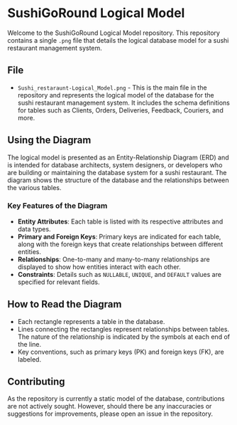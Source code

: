 # SushiGoRound Logical Model

Welcome to the SushiGoRound Logical Model repository. This repository contains a single `.png` file that details the logical database model for a sushi restaurant management system.

## File

- `Sushi_restaraunt-Logical_Model.png` - This is the main file in the repository and represents the logical model of the database for the sushi restaurant management system. It includes the schema definitions for tables such as Clients, Orders, Deliveries, Feedback, Couriers, and more.

## Using the Diagram

The logical model is presented as an Entity-Relationship Diagram (ERD) and is intended for database architects, system designers, or developers who are building or maintaining the database system for a sushi restaurant. The diagram shows the structure of the database and the relationships between the various tables.

### Key Features of the Diagram

- **Entity Attributes**: Each table is listed with its respective attributes and data types.
- **Primary and Foreign Keys**: Primary keys are indicated for each table, along with the foreign keys that create relationships between different entities.
- **Relationships**: One-to-many and many-to-many relationships are displayed to show how entities interact with each other.
- **Constraints**: Details such as `NULLABLE`, `UNIQUE`, and `DEFAULT` values are specified for relevant fields.

## How to Read the Diagram

- Each rectangle represents a table in the database.
- Lines connecting the rectangles represent relationships between tables. The nature of the relationship is indicated by the symbols at each end of the line.
- Key conventions, such as primary keys (PK) and foreign keys (FK), are labeled.

## Contributing

As the repository is currently a static model of the database, contributions are not actively sought. However, should there be any inaccuracies or suggestions for improvements, please open an issue in the repository.


